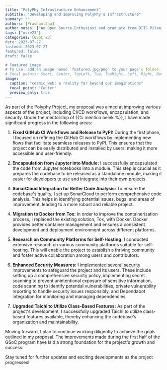 ```yaml
---
title: "PolyPhy Infrastructure Enhancement"
subtitle: "Developing and Improving PolyPhy's Infrastructure"
summary: ""
authors: [PrashantJha]
author_notes: ["An Open Source Enthusiast and graduate from BITS Pilani"]
tags: ["osre23"]
categories: [GSoC'23]
date: 2023-07-27
lastmod: 2023-07-27
featured: false
draft: false

# Featured image
# To use, add an image named `featured.jpg/png` to your page's folder.
# Focal points: Smart, Center, TopLeft, Top, TopRight, Left, Right, BottomLeft, Bottom, BottomRight.
image:
  caption: "cosmic_web: a reality far beyond our imaginations"
  focal_point: "Center"
  preview_only: true
---
```


As part of the Polyphy Project, my proposal was aimed at improving various aspects of the project, including CI/CD workflows, encapsulation, and security. Under the mentorship of {{% mention oelek %}}, I have made significant progress in the following areas:

1. **Fixed GitHub CI Workflows and Release to PyPI:**
   During the first phase, I focused on refining the GitHub CI workflows by implementing new flows that facilitate seamless releases to PyPI. This ensures that the project can be easily distributed and installed by users, making it more accessible and user-friendly.

2. **Encapsulation from Jupyter into Module:**
   I successfully encapsulated the code from Jupyter notebooks into a module. This step is crucial as it prepares the codebase to be released as a standalone module, making it easier for developers to use and integrate into their own projects.

3. **SonarCloud Integration for Better Code Analysis:**
   To ensure the codebase's quality, I set up SonarCloud to perform comprehensive code analysis. This helps in identifying potential issues, bugs, and areas of improvement, leading to a more robust and reliable project.

4. **Migration to Docker from Tox:**
   In order to improve the containerization process, I replaced the existing solution, Tox, with Docker. Docker provides better container management and ensures a consistent development and deployment environment across different platforms.

5. **Research on Community Platforms for Self-Hosting:**
   I conducted extensive research on various community platforms suitable for self-hosting. This will enable the project to establish a thriving community and foster active collaboration among users and contributors.

6. **Enhanced Security Measures:**
   I implemented several security improvements to safeguard the project and its users. These include setting up a comprehensive security policy, implementing secret scanning to prevent unintentional exposure of sensitive information, code scanning to identify potential vulnerabilities, private vulnerability reporting to handle security issues responsibly, and Dependabot integration for monitoring and managing dependencies.

7. **Upgraded Taichi to Utilize Class-Based Features:**
   As part of the project's development, I successfully upgraded Taichi to utilize class-based features available, thereby enhancing the codebase's organization and maintainability.

Moving forward, I plan to continue working diligently to achieve the goals outlined in my proposal. The improvements made during the first half of the GSoC program have laid a strong foundation for the project's growth and success.

Stay tuned for further updates and exciting developments as the project progresses!

